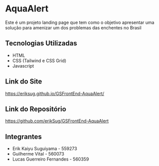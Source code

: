 # AquaAlert
Este é um projeto landing page que tem como o objetivo apresentar uma solução para amenizar um dos problemas das enchentes no Brasil
## Tecnologias Utilizadas
- HTML
- CSS (Tailwind e CSS Grid)
- Javascript
## Link do Site
https://eriksug.github.io/GSFrontEnd-AquaAlert/
## Link do Repositório
https://github.com/erikSug/GSFrontEnd-AquaAlert
## Integrantes
- Erik Kaiyu Suguiyama - 559273 
- Guilherme Vital - 560073
- Lucas Guerreiro Fernandes - 560359
